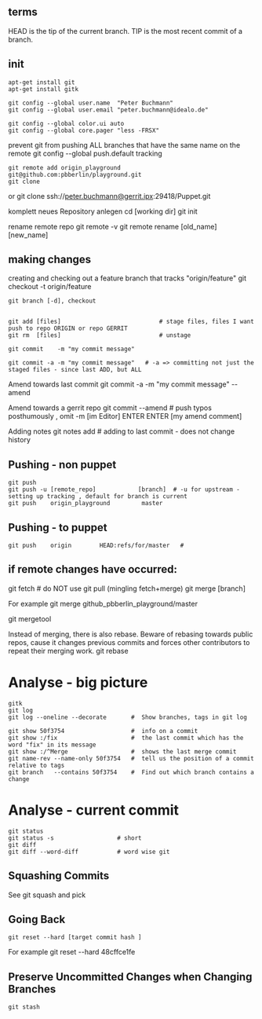 ## terms
HEAD is the tip of the current branch.
TIP is the most recent commit of a branch.

## init

    apt-get install git
    apt-get install gitk

    git config --global user.name  "Peter Buchmann"
    git config --global user.email "peter.buchmann@idealo.de"

    git config --global color.ui auto
    git config --global core.pager "less -FRSX"

prevent git from pushing ALL branches that have the same name on the remote
    git config --global push.default tracking  

    git remote add origin_playground git@github.com:pbberlin/playground.git
    git clone

or
    git clone ssh://peter.buchmann@gerrit.ipx:29418/Puppet.git

komplett neues Repository anlegen
    cd [working dir]
    git init  

rename remote repo
    git remote -v
    git remote rename [old_name]  [new_name]


## making changes

creating and checking out a feature branch that tracks "origin/feature"
    git checkout -t origin/feature

    git branch [-d], checkout


    git add [files]                            # stage files, files I want push to repo ORIGIN or repo GERRIT
    git rm  [files]                            # unstage

    git commit    -m "my commit message"   

    git commit -a -m "my commit message"   # -a => committing not just the staged files - since last ADD, but ALL

Amend towards last commit
    git commit -a -m "my commit message"   --amend

Amend towards a gerrit repo
    git commit  --amend			# push typos posthumously ,  omit -m
[im Editor]
    <paste last change ID from http gerrit>ENTER
    ENTER
    [my amend comment]

Adding notes
   git notes add   # adding to last commit - does not change history



## Pushing - non puppet
    git push
    git push -u [remote_repo]            [branch]  # -u for upstream - setting up tracking , default for branch is current
    git push    origin_playground         master


## Pushing - to puppet
    git push    origin        HEAD:refs/for/master   # 

## if remote changes have occurred:
   git fetch        # do NOT use git pull (mingling fetch+merge)
   git merge [branch]

For example
   git merge github_pbberlin_playground/master


   git mergetool

   
Instead of merging, there is also rebase.
Beware of rebasing towards public repos, cause it changes previous commits and forces other contributors to repeat their merging work.
   git rebase


# Analyse - big picture
    gitk
    git log
    git log --oneline --decorate       #  Show branches, tags in git log

    git show 50f3754                   #  info on a commit
    git show :/fix                     #  the last commit which has the word "fix" in its message
    git show :/^Merge                  #  shows the last merge commit
    git name-rev --name-only 50f3754   #  tell us the position of a commit relative to tags
    git branch   --contains 50f3754    #  Find out which branch contains a change


# Analyse - current commit
    git status
    git status -s                  # short
    git diff 
    git diff --word-diff           # word wise git


## Squashing Commits
See git squash and pick


## Going Back 
    git reset --hard [target commit hash ] 
For example
    git reset --hard 48cffce1fe


## Preserve Uncommitted Changes when Changing Branches
    git stash